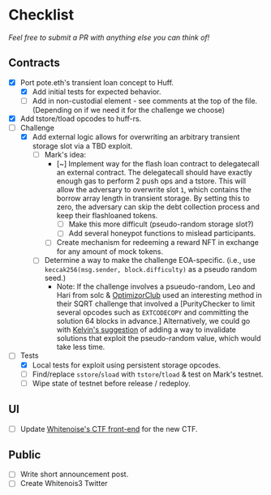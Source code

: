 # Checklist

_Feel free to submit a PR with anything else you can think of!_

## Contracts

- [x] Port pote.eth's transient loan concept to Huff.
  - [x] Add initial tests for expected behavior.
  - [ ] Add in non-custodial element - see comments at the top of the file. (Depending on if we need it for the challenge we choose)
- [x] Add tstore/tload opcodes to huff-rs.
- [ ] Challenge
  - [x] Add external logic allows for overwriting an arbitrary transient storage slot via a TBD exploit.
    - [ ] Mark's idea:
      - [~] Implement way for the flash loan contract to delegatecall an external contract. The delegatecall should have
        exactly enough gas to perform 2 push ops and a tstore. This will allow the adversary to overwrite slot `1`,
        which contains the borrow array length in transient storage. By setting this to zero, the adversary can
        skip the debt collection process and keep their flashloaned tokens.
        - [ ] Make this more difficult (pseudo-random storage slot?)
        - [ ] Add several honeypot functions to mislead participants.
      - [ ] Create mechanism for redeeming a reward NFT in exchange for any amount of mock tokens.
    - [ ] Determine a way to make the challenge EOA-specific. (i.e., use `keccak256(msg.sender, block.difficulty)` as a pseudo random seed.)
      - Note: If the challenge involves a psueudo-random, Leo and Hari from solc & [OptimizorClub](https://optimizor.club/) used an interesting
        method in their SQRT challenge that involved a [PurityChecker to limit several opcodes such as `EXTCODECOPY` and committing the solution
        64 blocks in advance.] Alternatively, we could go with [Kelvin's suggestion](https://twitter.com/kelvinfichter/status/1586879604148604929)
        of adding a way to invalidate solutions that exploit the pseudo-random value, which would take less time.
- [ ] Tests
  - [x] Local tests for exploit using persistent storage opcodes.
  - [ ] Find/replace `sstore`/`sload` with `tstore`/`tload` & test on Mark's testnet.
  - [ ] Wipe state of testnet before release / redeploy.

## UI

- [ ] Update [Whitenoise's CTF front-end](https://github.com/whitenois3/ctf-frontend) for the new CTF.

## Public

- [ ] Write short announcement post.
- [ ] Create Whitenois3 Twitter
